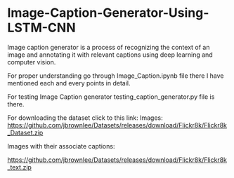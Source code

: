 # Image-Caption-Generator-Using-LSTM-CNN
Image caption generator is a process of recognizing the context of an image and annotating it with relevant captions using deep learning and computer vision.

For proper understanding go through Image_Caption.ipynb file there I have mentioned each and every points in detail. 

For testing Image Caption generator testing_caption_generator.py file is there. 

For downloading the dataset click to this link:
Images:
https://github.com/jbrownlee/Datasets/releases/download/Flickr8k/Flickr8k_Dataset.zip

Images with their associate captions:

https://github.com/jbrownlee/Datasets/releases/download/Flickr8k/Flickr8k_text.zip



